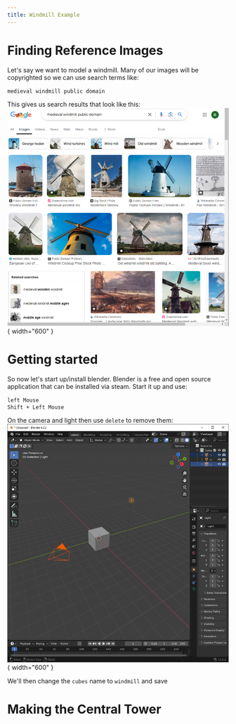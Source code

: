 ```yaml
---
title: Windmill Example 
---
```


# Finding Reference Images    

Let's say we want to model a windmill. Many of our images will be copyrighted so we can use search terms like:
```
medieval windmill public domain
```

This gives us search results that look like this:
</br>
![windmillSearch](images/windmillSearch.png){ width="600" }
</br>

# Getting started 

So now let's start up/install blender. Blender is a free and open source application that can be installed via steam. Start it up and use:
```
left Mouse
Shift + Left Mouse  
```
On the camera and light then use `delete` to remove them:
</br>
![removeCamera](images/removeCamAndLight.png){ width="600" }
</br>

We'll then change the `cubes` name to `windmill`  and save 

# Making the Central Tower 


